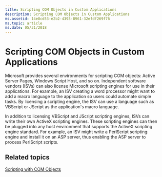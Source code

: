 ```yaml
---
title: Scripting COM Objects in Custom Applications
description: Scripting COM Objects in Custom Applications
ms.assetid: 14e8cd53-e2b2-4393-8961-32efdf269f76
ms.topic: article
ms.date: 05/31/2018
---
```


# Scripting COM Objects in Custom Applications

Microsoft provides several environments for scripting COM objects: Active Server Pages, Windows Script Host, and so on. Independent software vendors (ISVs) can also license Microsoft scripting engines for use in their applications. For example, an ISV creating a word processor might want to add a macro language to the application so users could automate simple tasks. By licensing a scripting engine, the ISV can use a language such as VBScript or JScript as the application's macro language.

In addition to licensing VBScript and JScript scripting engines, ISVs can write their own ActiveX scripting engines. These scripting engines can then be plugged into any host environment that supports the ActiveX scripting engine standard. For example, an ISV might write a PerlScript scripting engine and install it on an ASP server, thus enabling the ASP server to process PerlScript scripts.

## Related topics

<dl> <dt>

[Scripting with COM Objects](scripting-with-com-objects.md)
</dt> </dl>

 

 




